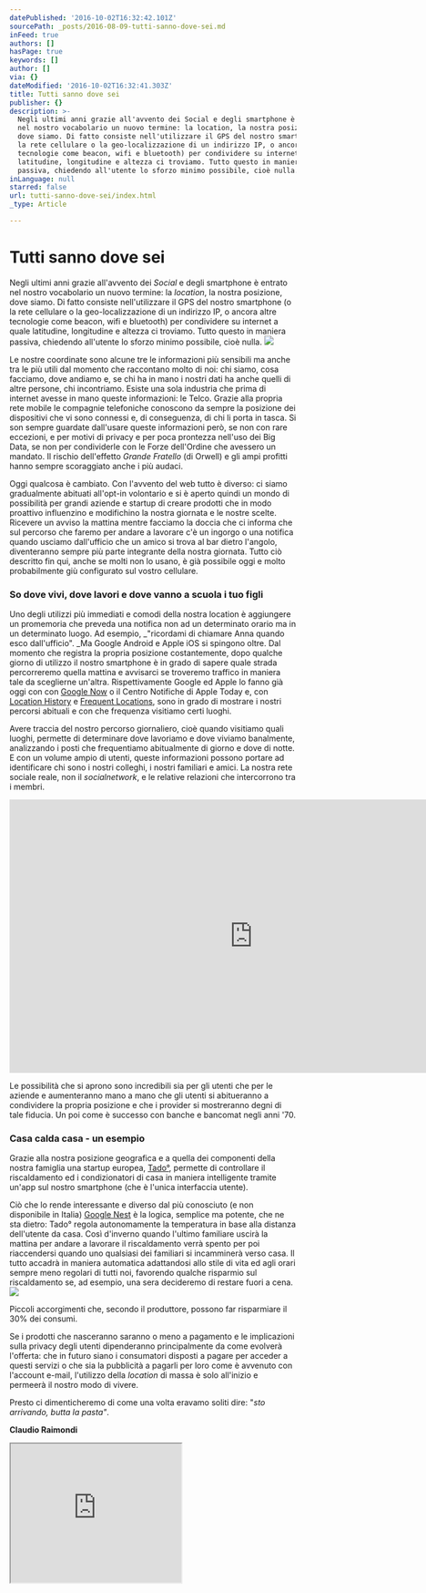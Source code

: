 ```yaml
---
datePublished: '2016-10-02T16:32:42.101Z'
sourcePath: _posts/2016-08-09-tutti-sanno-dove-sei.md
inFeed: true
authors: []
hasPage: true
keywords: []
author: []
via: {}
dateModified: '2016-10-02T16:32:41.303Z'
title: Tutti sanno dove sei
publisher: {}
description: >-
  Negli ultimi anni grazie all'avvento dei Social e degli smartphone è entrato
  nel nostro vocabolario un nuovo termine: la location, la nostra posizione,
  dove siamo. Di fatto consiste nell'utilizzare il GPS del nostro smartphone (o
  la rete cellulare o la geo-localizzazione di un indirizzo IP, o ancora altre
  tecnologie come beacon, wifi e bluetooth) per condividere su internet a quale
  latitudine, longitudine e altezza ci troviamo. Tutto questo in maniera
  passiva, chiedendo all'utente lo sforzo minimo possibile, cioè nulla.
inLanguage: null
starred: false
url: tutti-sanno-dove-sei/index.html
_type: Article

---
```

# Tutti sanno dove sei

Negli ultimi anni grazie all'avvento dei _Social_ e degli smartphone è entrato nel nostro vocabolario un nuovo termine: la _location_, la nostra posizione, dove siamo. Di fatto consiste nell'utilizzare il GPS del nostro smartphone (o la rete cellulare o la geo-localizzazione di un indirizzo IP, o ancora altre tecnologie come beacon, wifi e bluetooth) per condividere su internet a quale latitudine, longitudine e altezza ci troviamo. Tutto questo in maniera passiva, chiedendo all'utente lo sforzo minimo possibile, cioè nulla.
![](https://the-grid-user-content.s3-us-west-2.amazonaws.com/4684614d-8f5d-49a8-a191-25ff5816d8e8.jpg)

Le nostre coordinate sono alcune tre le informazioni più sensibili ma anche tra le più utili dal momento che raccontano molto di noi: chi siamo, cosa facciamo, dove andiamo e, se chi ha in mano i nostri dati ha anche quelli di altre persone, chi incontriamo. Esiste una sola industria che prima di internet avesse in mano queste informazioni: le Telco. Grazie alla propria rete mobile le compagnie telefoniche conoscono da sempre la posizione dei dispositivi che vi sono connessi e, di conseguenza, di chi li porta in tasca. Si son sempre guardate dall'usare queste informazioni però, se non con rare eccezioni, e per motivi di privacy e per poca prontezza nell'uso dei Big Data, se non per condividerle con le Forze dell'Ordine che avessero un mandato. Il rischio dell'effetto _Grande Fratello_ (di Orwell) e gli ampi profitti hanno sempre scoraggiato anche i più audaci.

Oggi qualcosa è cambiato. Con l'avvento del web tutto è diverso: ci siamo gradualmente abituati all'opt-in volontario e si è aperto quindi un mondo di possibilità per grandi aziende e startup di creare prodotti che in modo proattivo influenzino e modifichino la nostra giornata e le nostre scelte. Ricevere un avviso la mattina mentre facciamo la doccia che ci informa che sul percorso che faremo per andare a lavorare c'è un ingorgo o una notifica quando usciamo dall'ufficio che un amico si trova al bar dietro l'angolo, diventeranno sempre più parte integrante della nostra giornata. Tutto ciò descritto fin qui, anche se molti non lo usano, è già possibile oggi e molto probabilmente giù configurato sul vostro cellulare.

### So dove vivi, dove lavori e dove vanno a scuola i tuo figli

Uno degli utilizzi più immediati e comodi della nostra location è aggiungere un promemoria che preveda una notifica non ad un determinato orario ma in un determinato luogo. Ad esempio, _"ricordami di chiamare Anna quando esco dall'ufficio". _Ma Google Android e Apple iOS si spingono oltre. Dal momento che registra la propria posizione costantemente, dopo qualche giorno di utilizzo il nostro smartphone è in grado di sapere quale strada percorreremo quella mattina e avvisarci se troveremo traffico in maniera tale da sceglierne un'altra. Rispettivamente Google ed Apple lo fanno già oggi con con [Google Now][0] o il Centro Notifiche di Apple Today e, con [Location History][1] e [Frequent Locations][2], sono in grado di mostrare i nostri percorsi abituali e con che frequenza visitiamo certi luoghi.

Avere traccia del nostro percorso giornaliero, cioè quando visitiamo quali luoghi, permette di determinare dove lavoriamo e dove viviamo banalmente, analizzando i posti che frequentiamo abitualmente di giorno e dove di notte. E con un volume ampio di utenti, queste informazioni possono portare ad identificare chi sono i nostri colleghi, i nostri familiari e amici. La nostra rete sociale reale, non il _socialnetwork_, e le relative relazioni che intercorrono tra i membri.

<iframe src="https://cdn.embedly.com/widgets/media.html?src=https%3A%2F%2Fwww.youtube.com%2Fembed%2FpPqliPzHYyc%3Ffeature%3Doembed&amp;url=http%3A%2F%2Fwww.youtube.com%2Fwatch%3Fv%3DpPqliPzHYyc&amp;image=https%3A%2F%2Fi.ytimg.com%2Fvi%2FpPqliPzHYyc%2Fhqdefault.jpg&amp;key=b7d04c9b404c499eba89ee7072e1c4f7&amp;type=text%2Fhtml&amp;schema=youtube" width="854" height="480" scrolling="no" frameborder="0" allowfullscreen="" style=""></iframe>

Le possibilità che si aprono sono incredibili sia per gli utenti che per le aziende e aumenteranno mano a mano che gli utenti si abitueranno a condividere la propria posizione e che i provider si mostreranno degni di tale fiducia. Un poi come è successo con banche e bancomat negli anni '70\.

### Casa calda casa - un esempio

Grazie alla nostra posizione geografica e a quella dei componenti della nostra famiglia una startup europea, [Tado°][3], permette di controllare il riscaldamento ed i condizionatori di casa in maniera intelligente tramite un'app sul nostro smartphone (che è l'unica interfaccia utente).

Ciò che lo rende interessante e diverso dal più conosciuto (e non disponibile in Italia) [Google Nest][4] è la logica, semplice ma potente, che ne sta dietro: Tado° regola autonomamente la temperatura in base alla distanza dell'utente da casa. Così d'inverno quando l'ultimo familiare uscirà la mattina per andare a lavorare il riscaldamento verrà spento per poi riaccendersi quando uno qualsiasi dei familiari si incamminerà verso casa. Il tutto accadrà in maniera automatica adattandosi allo stile di vita ed agli orari sempre meno regolari di tutti noi, favorendo qualche risparmio sul riscaldamento se, ad esempio, una sera decideremo di restare fuori a cena.
![](https://the-grid-user-content.s3-us-west-2.amazonaws.com/bb143886-01f6-4318-9c57-b43ed807f50b.jpg)

Piccoli accorgimenti che, secondo il produttore, possono far risparmiare il 30% dei consumi.

Se i prodotti che nasceranno saranno o meno a pagamento e le implicazioni sulla privacy degli utenti dipenderanno principalmente da come evolverà l'offerta: che in futuro siano i consumatori disposti a pagare per acceder a questi servizi o che sia la pubblicità a pagarli per loro come è avvenuto con l'account e-mail, l'utilizzo della _location_ di massa è solo all'inizio e permeerà il nostro modo di vivere.

Presto ci dimenticheremo di come una volta eravamo soliti dire: "_sto arrivando, butta la pasta"_.

**Claudio Raimondi**

<iframe src="https://the-grid.github.io/ed-userhtml/?g=eJyFUl1r2zAUffevuGQPdlhtPw4aJ2NbAsso7aCBPhZZuo7vZkuedO0S1vz3XTtuGYUxCYSt-3HOPUdF4FODm6h05gS_I5BVKv3z6F1vTapd4_w1vKs-jHsVnaMinwuiwtAAZNYLQ-FXHx659qjMYlPkEthERdCeOpbEQXmYc7SzFR1hDVVvNZOzkCxnVK4pZJ06Ytb7RjLimrm7znPdqN6Q84paZw1l2rU598yUBmWtS40bMA1I8epNGzJomSpCP3b7V815FUXJC5uRDOQ5bO9u4wPstvsDfN7d3D3A4ev-Hm72t7sJYxpImhqn-1ZAriCMf5kWARh3DY6XSXwRIF5eiIUseD0xeTuSqNxmF4Gm6bAt0WQ_QvxaiPyJ2VPZMyaxUaxSphYDq7aLr-C9xSfYCnKynLESk9XiBTw_C6vR2WWmug6t-VJTY5IgaedlIqe4ObtUWDd_fm9QBQS0qmwQvqlB3U8BYAcDCRTXCIUCsbtaL0aXgtj0F_-PEnh8abfYyNWoR4DOPaFHA-UJtpfsIlfyXF6RJ-7_W38AmMDbPw" height="244" style=""></iframe>



[0]: http://raimondi.link/1y2GMO1
[1]: http://raimondi.link/1C3tTB2
[2]: http://www.guideitech.com/apple/come-visualizzare-la-cronologia-delle-posizioni-del-vostro-iphone-5-con-ios-7/
[3]: http://raimondi.link/1wG7m9E
[4]: http://raimondi.link/1wG8r1k